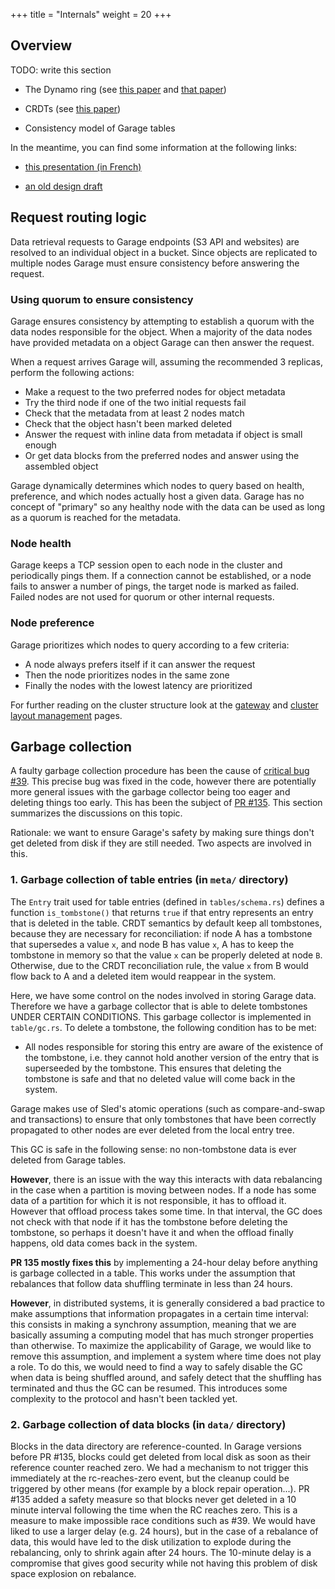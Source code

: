 +++
title = "Internals"
weight = 20
+++

## Overview

TODO: write this section

- The Dynamo ring (see [this paper](https://dl.acm.org/doi/abs/10.1145/1323293.1294281) and [that paper](https://www.usenix.org/conference/nsdi16/technical-sessions/presentation/eisenbud))

- CRDTs (see [this paper](https://link.springer.com/chapter/10.1007/978-3-642-24550-3_29))

- Consistency model of Garage tables

In the meantime, you can find some information at the following links:

- [this presentation (in French)](https://git.deuxfleurs.fr/Deuxfleurs/garage/src/branch/main/doc/talks/2020-12-02_wide-team/talk.pdf)

- [an old design draft](@/documentation/working-documents/design-draft.md)


## Request routing logic

Data retrieval requests to Garage endpoints (S3 API and websites) are resolved 
to an individual object in a bucket. Since objects are replicated to multiple nodes 
Garage must ensure consistency before answering the request.

### Using quorum to ensure consistency

Garage ensures consistency by attempting to establish a quorum with the
data nodes responsible for the object. When a majority of the data nodes
have provided metadata on a object Garage can then answer the request.

When a request arrives Garage will, assuming the recommended 3 replicas, perform the following actions:

- Make a request to the two preferred nodes for object metadata
- Try the third node if one of the two initial requests fail
- Check that the metadata from at least 2 nodes match
- Check that the object hasn't been marked deleted
- Answer the request with inline data from metadata if object is small enough
- Or get data blocks from the preferred nodes and answer using the assembled object

Garage dynamically determines which nodes to query based on health, preference, and 
which nodes actually host a given data. Garage has no concept of "primary" so any 
healthy node with the data can be used as long as a quorum is reached for the metadata.

### Node health

Garage keeps a TCP session open to each node in the cluster and periodically pings them. If a connection
cannot be established, or a node fails to answer a number of pings, the target node is marked as failed.
Failed nodes are not used for quorum or other internal requests.

### Node preference

Garage prioritizes which nodes to query according to a few criteria:

- A node always prefers itself if it can answer the request
- Then the node prioritizes nodes in the same zone
- Finally the nodes with the lowest latency are prioritized 


For further reading on the cluster structure look at the [gateway](@/documentation/cookbook/gateways.md) 
and [cluster layout management](@/documentation/reference-manual/layout.md) pages.

## Garbage collection

A faulty garbage collection procedure has been the cause of
[critical bug #39](https://git.deuxfleurs.fr/Deuxfleurs/garage/issues/39).
This precise bug was fixed in the code, however there are potentially more
general issues with the garbage collector being too eager and deleting things
too early. This has been the subject of
[PR #135](https://git.deuxfleurs.fr/Deuxfleurs/garage/pulls/135).
This section summarizes the discussions on this topic.

Rationale: we want to ensure Garage's safety by making sure things don't get
deleted from disk if they are still needed. Two aspects are involved in this.

### 1. Garbage collection of table entries (in `meta/` directory)

The `Entry` trait used for table entries (defined in `tables/schema.rs`)
defines a function `is_tombstone()` that returns `true` if that entry
represents an entry that is deleted in the table. CRDT semantics by default
keep all tombstones, because they are necessary for reconciliation: if node A
has a tombstone that supersedes a value `x`, and node B has value `x`, A has to
keep the tombstone in memory so that the value `x` can be properly deleted at
node `B`. Otherwise, due to the CRDT reconciliation rule, the value `x` from B
would flow back to A and a deleted item would reappear in the system.

Here, we have some control on the nodes involved in storing Garage data.
Therefore we have a garbage collector that is able to delete tombstones UNDER
CERTAIN CONDITIONS. This garbage collector is implemented in `table/gc.rs`. To
delete a tombstone, the following condition has to be met:

- All nodes responsible for storing this entry are aware of the existence of
  the tombstone, i.e. they cannot hold another version of the entry that is
  superseeded by the tombstone. This ensures that deleting the tombstone is
  safe and that no deleted value will come back in the system.

Garage makes use of Sled's atomic operations (such as compare-and-swap and
transactions) to ensure that only tombstones that have been correctly
propagated to other nodes are ever deleted from the local entry tree.

This GC is safe in the following sense: no non-tombstone data is ever deleted
from Garage tables.

**However**, there is an issue with the way this interacts with data
rebalancing in the case when a partition is moving between nodes. If a node has
some data of a partition for which it is not responsible, it has to offload it.
However that offload process takes some time. In that interval, the GC does not
check with that node if it has the tombstone before deleting the tombstone, so
perhaps it doesn't have it and when the offload finally happens, old data comes
back in the system.

**PR 135 mostly fixes this** by implementing a 24-hour delay before anything is
garbage collected in a table. This works under the assumption that rebalances
that follow data shuffling terminate in less than 24 hours.

**However**, in distributed systems, it is generally considered a bad practice
to make assumptions that information propagates in a certain time interval:
this consists in making a synchrony assumption, meaning that we are basically
assuming a computing model that has much stronger properties than otherwise. To
maximize the applicability of Garage, we would like to remove this assumption,
and implement a system where time does not play a role. To do this, we would
need to find a way to safely disable the GC when data is being shuffled around,
and safely detect that the shuffling has terminated and thus the GC can be
resumed. This introduces some complexity to the protocol and hasn't been
tackled yet.

### 2. Garbage collection of data blocks (in `data/` directory)

Blocks in the data directory are reference-counted. In Garage versions before
PR #135, blocks could get deleted from local disk as soon as their reference
counter reached zero. We had a mechanism to not trigger this immediately at the
rc-reaches-zero event, but the cleanup could be triggered by other means (for
example by a block repair operation...). PR #135 added a safety measure so that
blocks never get deleted in a 10 minute interval following the time when the RC
reaches zero. This is a measure to make impossible race conditions such as #39.
We would have liked to use a larger delay (e.g. 24 hours), but in the case of a
rebalance of data, this would have led to the disk utilization to explode
during the rebalancing, only to shrink again after 24 hours. The 10-minute
delay is a compromise that gives good security while not having this problem of
disk space explosion on rebalance.


